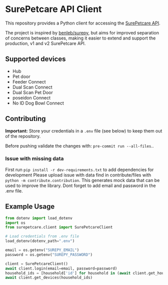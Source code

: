 # SurePetcare API Client

This repository provides a Python client for accessing the [SurePetcare API](https://app-api.beta.surehub.io/index.html?urls.primaryName=V1).  

The project is inspired by [benleb/surepy](https://github.com/benleb/surepy), but aims for improved separation of concerns between classes, making it easier to extend and support the production, v1 and v2 SurePetcare API.

## Supported devices
* Hub
* Pet door
* Feeder Connect
* Dual Scan Connect
* Dual Scan Pet Door
* poseidon Connect
* No ID Dog Bowl Connect

## Contributing
**Important:** Store your credentials in a `.env` file (see below) to keep them out of the repository.

Before pushing validate the changes with: `pre-commit run --all-files`..

### Issue with missing data
First run `pip install -r dev-requirements.txt` to add dependencies for development
Please upload issue with data find in contribute/files with `python -m contribute.contribution`. This generates mock data that can be used to improve the library. Dont forget to add email and password in the .env file.

## Example Usage

```python
from dotenv import load_dotenv
import os
from surepetcare.client import SurePetcareClient

# Load credentials from .env file
load_dotenv(dotenv_path=".env")

email = os.getenv("SUREPY_EMAIL")
password = os.getenv("SUREPY_PASSWORD")

client = SurePetcareClient()
await client.login(email=email, password=password)
household_ids = [household['id'] for household in (await client.get_households())]
await client.get_devices(household_ids)
```

